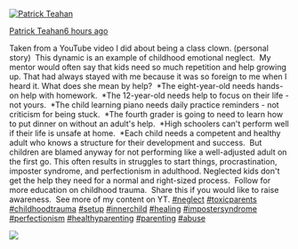 [![Patrick Teahan](https://yt3.googleusercontent.com/987aINJuS0_ZAr06IIhaR2Z38xbJCHeCbOj3hOE6l_650ajSHBJuNP6f5GUvt5I44OTZ3nQg=s48-c-k-c0x00ffffff-no-rj-mo)](https://www.youtube.com/@patrickteahanofficial)

[Patrick Teahan](https://www.youtube.com/@patrickteahanofficial)[6 hours ago](https://www.youtube.com/post/UgkxVfR14AEVS1gGzGxrorGqwtIuO75srqz7)

Taken from a YouTube video I did about being a class clown. (personal story)⁠ ⁠ This dynamic is an example of childhood emotional neglect.⁠ ⁠ My mentor would often say that kids need so much repetition and help growing up. That had always stayed with me because it was so foreign to me when I heard it. What does she mean by help?⁠ ⁠ *The eight-year-old needs hands-on help with homework.⁠ ⁠ *The 12-year-old needs help to focus on their life - not yours.⁠ ⁠ *The child learning piano needs daily practice reminders - not criticism for being stuck.⁠ ⁠ *The fourth grader is going to need to learn how to put dinner on without an adult's help.⁠ ⁠ *High schoolers can't perform well if their life is unsafe at home.⁠ ⁠ *Each child needs a competent and healthy adult who knows a structure for their development and success.⁠ ⁠ But children are blamed anyway for not performing like a well-adjusted adult on the first go. This often results in struggles to start things, procrastination, imposter syndrome, and perfectionism in adulthood. Neglected kids don't get the help they need for a normal and right-sized process.⁠ ⁠ Follow for more education on childhood trauma.⁠ ⁠ Share this if you would like to raise awareness. ⁠ See more of my content on YT. [#neglect](https://www.youtube.com/hashtag/neglect) [#toxicparents](https://www.youtube.com/hashtag/toxicparents) [#childhoodtrauma](https://www.youtube.com/hashtag/childhoodtrauma) [#setup](https://www.youtube.com/hashtag/setup) [#innerchild](https://www.youtube.com/hashtag/innerchild) [#healing](https://www.youtube.com/hashtag/healing) [#impostersyndrome](https://www.youtube.com/hashtag/impostersyndrome) [#perfectionism](https://www.youtube.com/hashtag/perfectionism) [#healthyparenting](https://www.youtube.com/hashtag/healthyparenting) [#parenting](https://www.youtube.com/hashtag/parenting) [#abuse](https://www.youtube.com/hashtag/abuse)

![](https://yt3.ggpht.com/ajl9YXPALv4nubAB8urwp8E80WEjlHvDIpq3p8mTss6UI5oYMVUo5cx9XEr-iSZ0omhj-F59f9tOMg=s640-nd-v1)
